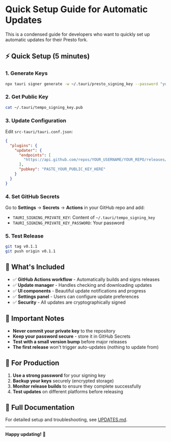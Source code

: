 # Quick Setup Guide for Automatic Updates

This is a condensed guide for developers who want to quickly set up automatic updates for their Presto fork.

## ⚡ Quick Setup (5 minutes)

### 1. Generate Keys
```bash
npx tauri signer generate -w ~/.tauri/presto_signing_key --password "your_secure_password"
```

### 2. Get Public Key
```bash
cat ~/.tauri/tempo_signing_key.pub
```

### 3. Update Configuration
Edit `src-tauri/tauri.conf.json`:
```json
{
  "plugins": {
    "updater": {
      "endpoints": [
        "https://api.github.com/repos/YOUR_USERNAME/YOUR_REPO/releases/latest"
      ],
      "pubkey": "PASTE_YOUR_PUBLIC_KEY_HERE"
    }
  }
}
```

### 4. Set GitHub Secrets
Go to **Settings** → **Secrets** → **Actions** in your GitHub repo and add:
- `TAURI_SIGNING_PRIVATE_KEY`: Content of `~/.tauri/tempo_signing_key`
- `TAURI_SIGNING_PRIVATE_KEY_PASSWORD`: Your password

### 5. Test Release
```bash
git tag v0.1.1
git push origin v0.1.1
```

## 🔧 What's Included

- ✅ **GitHub Actions workflow** - Automatically builds and signs releases
- ✅ **Update manager** - Handles checking and downloading updates
- ✅ **UI components** - Beautiful update notifications and progress
- ✅ **Settings panel** - Users can configure update preferences
- ✅ **Security** - All updates are cryptographically signed

## 🚨 Important Notes

- **Never commit your private key** to the repository
- **Keep your password secure** - store it in GitHub Secrets
- **Test with a small version bump** before major releases
- **The first release** won't trigger auto-updates (nothing to update from)

## 🎯 For Production

1. **Use a strong password** for your signing key
2. **Backup your keys** securely (encrypted storage)
3. **Monitor release builds** to ensure they complete successfully
4. **Test updates** on different platforms before releasing

## 🔗 Full Documentation

For detailed setup and troubleshooting, see [UPDATES.md](UPDATES.md).

---

**Happy updating!** 🚀
